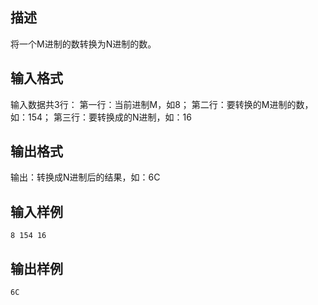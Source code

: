 ## 描述

将一个M进制的数转换为N进制的数。

## 输入格式

输入数据共3行： 第一行：当前进制M，如8； 第二行：要转换的M进制的数，如：154； 第三行：要转换成的N进制，如：16 

## 输出格式

输出：转换成N进制后的结果，如：6C

## 输入样例

```plaintext
8 154 16
```

## 输出样例

```plaintext
6C
```



 



 

